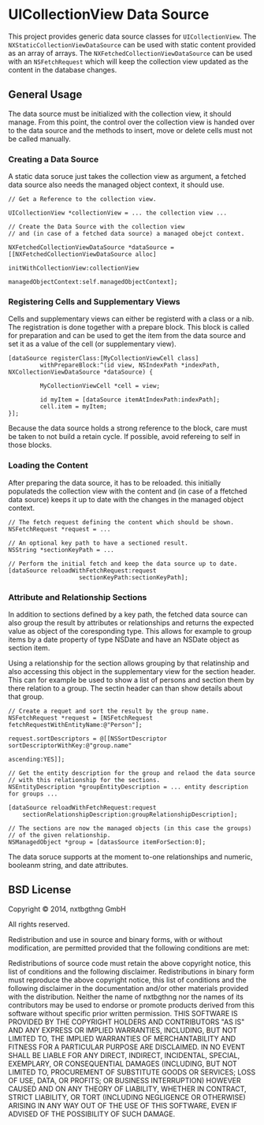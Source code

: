 # UICollectionView Data Source

This project provides generic data source classes for `UICollectionView`. The `NXStaticCollectionViewDataSource` can be used with static content provided as an array of arrays. The `NXFetchedCollectionViewDataSource` can be used with an `NSFetchRequest` which will keep the collection view updated as the content in the database changes.


## General Usage

The data source must be initialized with the collection view, it should manage. From this point, the control over the collection view is handed over to the data source and the methods to insert, move or delete cells must not be called manually.

### Creating a Data Source

A static data soruce just takes the collection view as argument, a fetched data source also needs the managed object context, it should use.

	// Get a Reference to the collection view.
	
	UICollectionView *collectionView = ... the collection view ...
	
	// Create the Data Source with the collection view
	// and (in case of a fetched data source) a managed obejct context.  
	
	NXFetchedCollectionViewDataSource *dataSource = [[NXFetchedCollectionViewDataSource alloc] 
	                                                    initWithCollectionView:collectionView
	                                                      managedObjectContext:self.managedObjectContext];
	                                                      

### Registering Cells and Supplementary Views

Cells and supplementary views can either be registerd with a class or a nib. The registration is done together with a prepare block. This block is called for preparation and can be used to get the item from the data source and set it as a value of the cell (or supplementary view).

	[dataSource registerClass:[MyCollectionViewCell class]    
	         withPrepareBlock:^(id view, NSIndexPath *indexPath, NXCollectionViewDataSource *dataSource) {
	         
	         MyCollectionViewCell *cell = view;
	         
	         id myItem = [dataSource itemAtIndexPath:indexPath];
	         cell.item = myItem;
	}];

Because the data source holds a strong reference to the block, care must be taken to not build a retain cycle. If possible, avoid refereing to self in those blocks.

### Loading the Content

After preparing the data source, it has to be reloaded. this initially populateds the collection view with the content and (in case of a ffetched data source) keeps it up to date with the changes in the managed object context.
	
	// The fetch request defining the content which should be shown.
	NSFetchRequest *request = ...
	
	// An optional key path to have a sectioned result.
	NSString *sectionKeyPath = ...
	
	// Perform the initial fetch and keep the data source up to date.
	[dataSource reloadWithFetchRequest:request
	                    sectionKeyPath:sectionKeyPath];

### Attribute and Relationship Sections

In addition to sections defined by a key path, the fetched data source can also group the result by attributes or relationships and returns the expected value as object of the coresponding type. This allows for example to group items by a date property of type NSDate and have an NSDate object as section item.

Using a relationship for the section allows grouping by that relatinship and also accessing this object in the supplementary view for the section header. This can for example be used to show a list of persons and section them by there relation to a group. The sectin header can than show details about that group.

    
    // Create a requet and sort the result by the group name.
    NSFetchRequest *request = [NSFetchRequest fetchRequestWithEntityName:@"Person"];
    
    request.sortDescriptors = @[[NSSortDescriptor sortDescriptorWithKey:@"group.name"
                                                               ascending:YES]];
    
    // Get the entity description for the group and relaod the data source
    // with this relationship for the sections.
    NSEntityDescription *groupEntityDescription = ... entity description for groups ...
    
    [dataSource reloadWithFetchRequest:request 
        sectionRelationshipDescription:groupRelationshipDescription];

	// The sections are now the managed objects (in this case the groups)
	// of the given relationship.
	NSManagedObject *group = [datasSource itemForSection:0];

The data soruce supports at the moment to-one relationships and numeric, booleanm string, and date attributes.

## BSD License

Copyright © 2014, nxtbgthng GmbH

All rights reserved.

Redistribution and use in source and binary forms, with or without modification, are permitted provided that the following conditions are met:

Redistributions of source code must retain the above copyright notice, this list of conditions and the following disclaimer.
Redistributions in binary form must reproduce the above copyright notice, this list of conditions and the following disclaimer in the documentation and/or other materials provided with the distribution.
Neither the name of nxtbgthng nor the names of its contributors may be used to endorse or promote products derived from this software without specific prior written permission.
THIS SOFTWARE IS PROVIDED BY THE COPYRIGHT HOLDERS AND CONTRIBUTORS "AS IS" AND ANY EXPRESS OR IMPLIED WARRANTIES, INCLUDING, BUT NOT LIMITED TO, THE IMPLIED WARRANTIES OF MERCHANTABILITY AND FITNESS FOR A PARTICULAR PURPOSE ARE DISCLAIMED. IN NO EVENT SHALL BE LIABLE FOR ANY DIRECT, INDIRECT, INCIDENTAL, SPECIAL, EXEMPLARY, OR CONSEQUENTIAL DAMAGES (INCLUDING, BUT NOT LIMITED TO, PROCUREMENT OF SUBSTITUTE GOODS OR SERVICES; LOSS OF USE, DATA, OR PROFITS; OR BUSINESS INTERRUPTION) HOWEVER CAUSED AND ON ANY THEORY OF LIABILITY, WHETHER IN CONTRACT, STRICT LIABILITY, OR TORT (INCLUDING NEGLIGENCE OR OTHERWISE) ARISING IN ANY WAY OUT OF THE USE OF THIS SOFTWARE, EVEN IF ADVISED OF THE POSSIBILITY OF SUCH DAMAGE.
  
